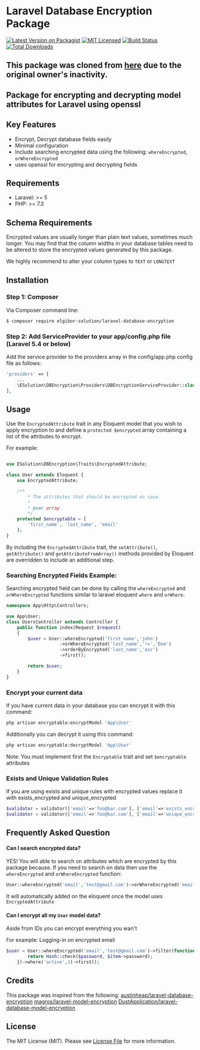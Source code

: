 # Laravel Database Encryption Package

[![Latest Version on Packagist](https://img.shields.io/packagist/v/elgibor-solution/laravel-database-encryption.svg?style=flat-square)](https://packagist.org/packages/elgibor-solution/laravel-database-encryption)
[![MIT Licensed](https://img.shields.io/badge/license-MIT-brightgreen.svg?style=flat-square)](LICENSE.md)
[![Build Status](https://travis-ci.com/elgibor-solution/laravel-database-encryption.svg?branch=main)](https://travis-ci.com/elgibor-solution/laravel-database-encryption)
[![Total Downloads](https://img.shields.io/packagist/dt/elgibor-solution/laravel-database-encryption.svg?style=flat-square)](https://packagist.org/packages/elgibor-solution/laravel-database-encryption)

## This package was cloned from [here](https://github.com/elgiborsolution/laravel-database-encryption) due to the original owner's inactivity.

## Package for encrypting and decrypting model attributes for Laravel using openssl

## Key Features

- Encrypt, Decrypt database fields easily
- Minimal configuration
- Include searching encrypted data using the following:
  `whereEncrypted`, `orWhereEncrypted`
- uses openssl for encrypting and decrypting fields

## Requirements

- Laravel: >= 5
- PHP: >= 7.3

## Schema Requirements

Encrypted values are usually longer than plain text values, sometimes much longer.
You may find that the column widths in your database tables need to be altered to
store the encrypted values generated by this package.

We highly recommend to alter your column types to `TEXT` or `LONGTEXT`

## Installation

### Step 1: Composer

Via Composer command line:

```bash
$ composer require elgibor-solution/laravel-database-encryption
```

### Step 2: Add ServiceProvider to your app/config.php file (Laravel 5.4 or below)

Add the service provider to the providers array in the config/app.php config file as follows:

```php
'providers' => [
    ...
    \ESolution\DBEncryption\Providers\DBEncryptionServiceProvider::class,
],
```

## Usage

Use the `EncryptedAttribute` trait in any Eloquent model that you wish to apply encryption
to and define a `protected $encrypted` array containing a list of the attributes to encrypt.

For example:

```php

use ESolution\DBEncryption\Traits\EncryptedAttribute;

class User extends Eloquent {
    use EncryptedAttribute;

    /**
        * The attributes that should be encrypted on save.
        *
        * @var array
        */
    protected $encryptable = [
        'first_name', 'last_name', 'email'
    ];
}
```

By including the `EncryptedAttribute` trait, the `setAttribute()`, `getAttribute()` and `getAttributeFromArray()`
methods provided by Eloquent are overridden to include an additional step.

### Searching Encrypted Fields Example:

Searching encrypted field can be done by calling the `whereEncrypted` and `orWhereEncrypted` functions
similar to laravel eloquent `where` and `orWhere`.

```php
namespace App\Http\Controllers;

use App\User;
class UsersController extends Controller {
    public function index(Request $request)
    {
        $user = User::whereEncrypted('first_name','john')
                    ->orWhereEncrypted('last_name','!=','Doe')
                    ->orderByEncrypted('last_name','asc')
                    ->first();

        return $user;
    }
}
```

### Encrypt your current data

If you have current data in your database you can encrypt it with this command:
```bash
php artisan encryptable:encryptModel 'App\User'
```

Additionally you can decrypt it using this command:
```bash
php artisan encryptable:decryptModel 'App\User'
```

Note: You must implement first the `Encryptable` trait and set `$encryptable` attributes

### Exists and Unique Validation Rules

If you are using exists and unique rules with encrypted values replace it with exists_encrypted and unique_encrypted
```php     
$validator = validator(['email'=>'foo@bar.com'], ['email'=>'exists_encrypted:users,email']);
$validator = validator(['email'=>'foo@bar.com'], ['email'=>'unique_encrypted:users,email']);
```

## Frequently Asked Question

#### Can I search encrypted data?

YES! You will able to search on attributes which are encrypted by this package because.
If you need to search on data then use the `whereEncrypted` and `orWhereEncrypted` function:

```php
User::whereEncrypted('email','test@gmail.com')->orWhereEncrypted('email','test2@gmail.com')->firstOrFail();
```

It will automatically added on the eloquent once the model uses `EncryptedAttribute`

#### Can I encrypt all my `User` model data?

Aside from IDs you can encrypt everything you wan't

For example:
Logging-in on encrypted email

```php
$user = User::whereEncrypted('email','test@gmail.com')->filter(function ($item) use ($request) {
        return Hash::check($password, $item->password);
    })->where('active',1)->first();
```

## Credits

This package was inspired from the following:
[austinheap/laravel-database-encryption](https://github.com/austinheap/laravel-database-encryption)
[magros/laravel-model-encryption](https://github.com/magros/laravel-model-encryption)
[DustApplication/laravel-database-model-encryption](https://github.com/DustApplication/laravel-database-model-encryption.git)

## License

The MIT License (MIT). Please see [License File](LICENSE.md) for more information.
